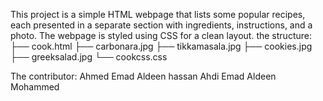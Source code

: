 This project is a simple HTML webpage that lists some popular recipes, each presented in a separate section with ingredients, instructions, and a photo. The webpage is styled using CSS for a clean  layout.
the structure:
├── cook.html
├── carbonara.jpg
├── tikkamasala.jpg
├── cookies.jpg
├── greeksalad.jpg
└── cookcss.css

The contributor:
Ahmed Emad Aldeen hassan 
Ahdi Emad Aldeen Mohammed
